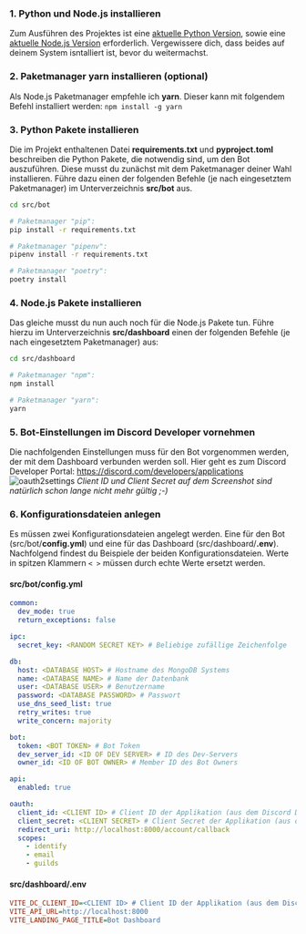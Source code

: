 ### 1. Python und Node.js installieren
Zum Ausführen des Projektes ist eine [aktuelle Python Version](https://www.python.org/downloads/), sowie eine [aktuelle Node.js Version](https://nodejs.org/en/download/) erforderlich. Vergewissere dich, dass beides auf deinem System isntalliert ist, bevor du weitermachst.

### 2. Paketmanager **yarn** installieren (optional)
Als Node.js Paketmanager empfehle ich **yarn**. Dieser kann mit folgendem Befehl installiert werden: `npm install -g yarn`

### 3. Python Pakete installieren
Die im Projekt enthaltenen Datei **requirements.txt** und **pyproject.toml** beschreiben die Python Pakete, die notwendig sind, um den Bot auszuführen. Diese musst du zunächst mit dem Paketmanager deiner Wahl installieren. Führe dazu einen der folgenden Befehle (je nach eingesetztem Paketmanager) im Unterverzeichnis **src/bot** aus.

```sh
cd src/bot

# Paketmanager "pip":
pip install -r requirements.txt

# Paketmanager "pipenv":
pipenv install -r requirements.txt

# Paketmanager "poetry":
poetry install
```

### 4. Node.js Pakete installieren
Das gleiche musst du nun auch noch für die Node.js Pakete tun. Führe hierzu im Unterverzeichnis **src/dashboard** einen der folgenden Befehle (je nach eingesetztem Paketmanager) aus:
```sh
cd src/dashboard

# Paketmanager "npm":
npm install

# Paketmanager "yarn":
yarn
```

### 5. Bot-Einstellungen im Discord Developer vornehmen
Die nachfolgenden Einstellungen muss für den Bot vorgenommen werden, der mit dem Dashboard verbunden werden soll. Hier geht es zum Discord Developer Portal: https://discord.com/developers/applications
![oauth2settings](https://user-images.githubusercontent.com/39554311/178496754-b05724d4-b64d-4799-8094-ce8d1c9a88a9.jpg)
*Client ID und Client Secret auf dem Screenshot sind natürlich schon lange nicht mehr gültig ;-)*


### 6. Konfigurationsdateien anlegen
Es müssen zwei Konfigurationsdateien angelegt werden. Eine für den Bot (src/bot/**config.yml**) und eine für das Dashboard (src/dashboard/**.env**). Nachfolgend findest du Beispiele der beiden Konfigurationsdateien. Werte in spitzen Klammern `< >` müssen durch echte Werte ersetzt werden.
#### src/bot/**config.yml**
```yml
common:
  dev_mode: true
  return_exceptions: false

ipc:
  secret_key: <RANDOM SECRET KEY> # Beliebige zufällige Zeichenfolge

db:
  host: <DATABASE HOST> # Hostname des MongoDB Systems
  name: <DATABASE NAME> # Name der Datenbank
  user: <DATABASE USER> # Benutzername
  password: <DATABASE PASSWORD> # Passwort
  use_dns_seed_list: true
  retry_writes: true
  write_concern: majority

bot:
  token: <BOT TOKEN> # Bot Token
  dev_server_id: <ID OF DEV SERVER> # ID des Dev-Servers
  owner_id: <ID OF BOT OWNER> # Member ID des Bot Owners

api:
  enabled: true

oauth:
  client_id: <CLIENT ID> # Client ID der Applikation (aus dem Discord Developer Portal zu entnehmen)
  client_secret: <CLIENT SECRET> # Client Secret der Applikation (aus dem Discord Developer Portal zu entnehmen)
  redirect_uri: http://localhost:8000/account/callback
  scopes:
    - identify
    - email
    - guilds
```

#### src/dashboard/**.env**
```ini
VITE_DC_CLIENT_ID=<CLIENT ID> # Client ID der Applikation (aus dem Discord Developer Portal zu entnehmen)
VITE_API_URL=http://localhost:8000
VITE_LANDING_PAGE_TITLE=Bot Dashboard
```
